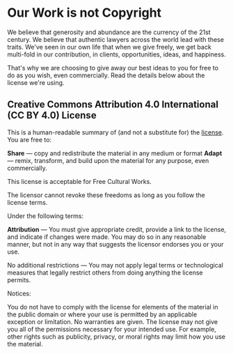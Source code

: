 # Our Work is not Copyright

We believe that generosity and abundance are the currency of the 21st century. We believe that authentic lawyers across the world lead with these traits. We've seen in our own life that when we give freely, we get back multi-fold in our contribution, in clients, opportunities, ideas, and happiness.

That's why we are choosing to give away our best ideas to you for free to do as you wish, even commercially. Read the details below about the license we're using.

## Creative Commons Attribution 4.0 International (CC BY 4.0) License

This is a human-readable summary of (and not a substitute for) the <a href="https://creativecommons.org/licenses/by/4.0/legalcode">license</a>.
You are free to:

   **Share** — copy and redistribute the material in any medium or format
   **Adapt** — remix, transform, and build upon the material for any purpose, even commercially.

This license is acceptable for Free Cultural Works.

   The licensor cannot revoke these freedoms as long as you follow the license terms.

Under the following terms:

   **Attribution** — You must give appropriate credit, provide a link to the license, and indicate if changes were made. You may do so in any reasonable manner, but not in any way that suggests the licensor endorses you or your use.

   No additional restrictions — You may not apply legal terms or technological measures that legally restrict others from doing anything the license permits.

Notices:

   You do not have to comply with the license for elements of the material in the public domain or where your use is permitted by an applicable exception or limitation.
   No warranties are given. The license may not give you all of the permissions necessary for your intended use. For example, other rights such as publicity, privacy, or moral rights may limit how you use the material.

